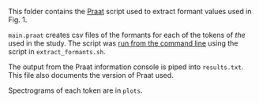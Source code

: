 This folder contains the [Praat] script used to extract formant values 
used in Fig. 1. 

`main.praat` creates csv files of the formants for each of the tokens of 
_the_ used in the study. The script was [run from the command line][cli] 
using the script in `extract_formants.sh`.

The output from the Praat information console is piped into `results.txt`. 
This file also documents the version of Praat used.

Spectrograms of each token are in `plots`.

[praat]: http://www.fon.hum.uva.nl/praat/ "Praat website"
[cli]: http://www.fon.hum.uva.nl/praat/manual/Scripting_6_9__Calling_from_the_command_line.html "Command line documentation"
